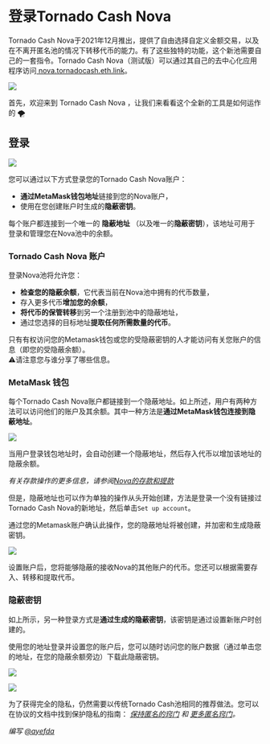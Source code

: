 # 登录Tornado Cash Nova

Tornado Cash Nova于2021年12月推出，提供了自由选择自定义金额交易，以及在不离开匿名池的情况下转移代币的能力。有了这些独特的功能，这个新池需要自己的一套指令。Tornado Cash Nova（测试版）可以通过其自己的去中心化应用程序访问[ nova.tornadocash.eth.link](https://nova.tornadocash.eth.link)。

![](https://i.imgur.com/F8pojDs.png)

首先，欢迎来到 Tornado Cash Nova ，让我们来看看这个全新的工具是如何运作的 🌪

## 登录 <a href="#log-in-nova" id="log-in-nova"></a>

![](https://i.imgur.com/uHPTk13.png)

您可以通过以下方式登录您的Tornado Cash Nova账户：

* **通过MetaMask钱包地址**链接到您的Nova账户，
* 使用在您创建账户时生成的**隐蔽密钥**。

每个账户都连接到一个唯一的 **隐蔽地址** （以及唯一的**隐蔽密钥**），该地址可用于登录和管理您在Nova池中的余额。

### Tornado Cash Nova 账户 <a href="#tornado-cash-nova-account" id="tornado-cash-nova-account"></a>

登录Nova池将允许您：

* **检查您的隐蔽余额**，它代表当前在Nova池中拥有的代币数量，
* 存入更多代币**增加您的余额**，
* **将代币的保管转移**到另一个注册到池中的隐蔽地址，
* 通过您选择的目标地址**提取任何所需数量的代币**。

只有有权访问您的Metamask钱包或您的受隐蔽密钥的人才能访问有关您账户的信息（即您的受隐蔽余额）。\
⚠️请注意您与谁分享了哪些信息。

### MetaMask 钱包 <a href="#metamask-wallet" id="metamask-wallet"></a>

每个Tornado Cash Nova账户都链接到一个隐蔽地址。如上所述，用户有两种方法可以访问他们的账户及其余额。其中一种方法是**通过MetaMask钱包连接到隐蔽地址**。 

![](https://i.imgur.com/idXaco8.png)

当用户登录钱包地址时，会自动创建一个隐蔽地址，然后存入代币以增加该地址的隐蔽余额。

_有关存款操作的更多信息，请参阅[Nova的存款和提款](fund-and-withdraw-on-nova.md)_

但是，隐蔽地址也可以作为单独的操作从头开始创建，方法是登录一个没有链接过Tornado Cash Nova的新地址，然后单击`Set up account`。

通过您的Metamask账户确认此操作，您的隐蔽地址将被创建，并加密和生成隐蔽密钥。

![](https://i.imgur.com/8q7DYeh.png)

设置账户后，您将能够隐蔽的接收Nova的其他账户的代币。您还可以根据需要存入、转移和提取代币。

### 隐蔽密钥 <a href="#shielded-key" id="shielded-key"></a>

如上所示，另一种登录方式是**通过生成的隐蔽密钥**，该密钥是通过设置新账户时创建的。

使用您的地址登录并设置您的账户后，您可以随时访问您的账户数据（通过单击您的地址，在您的隐蔽余额旁边）下载此隐蔽密钥。

![](https://i.imgur.com/RFac1HU.png)

![](https://i.imgur.com/F2Scf8w.png)

为了获得完全的隐私，仍然需要以传统Tornado Cash池相同的推荐做法。您可以在协议的文档中找到保护隐私的指南： [_保持匿名的窍门_](../general/tips-to-remain-anonymous.md) _和_ [_更多匿名窍门_](more-anonymity-tips.md)_。_

_编写_ [_@ayefda_](https://torn.community/u/ayefda)
